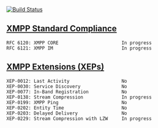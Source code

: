 [![Build Status](https://travis-ci.org/dotdoom/goxmpp.png?branch=master)](https://travis-ci.org/dotdoom/goxmpp)

## [XMPP Standard Compliance](http://xmpp.org/xmpp-protocols/rfcs/)

```
RFC 6120: XMPP CORE                       In progress
RFC 6121: XMPP IM                         In progress
```

## [XMPP Extensions (XEPs)](http://xmpp.org/xmpp-protocols/xmpp-extensions/)

```
XEP-0012: Last Activity                   No
XEP-0030: Service Discovery               No
XEP-0077: In-Band Registration            No
XEP-0138: Stream Compression              In progress
XEP-0199: XMPP Ping                       No
XEP-0202: Entity Time                     No
XEP-0203: Delayed Delivery                No
XEP-0229: Stream Compression with LZW     In progress
```
